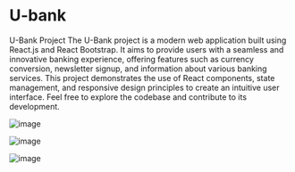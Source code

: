 # U-bank
U-Bank Project
The U-Bank project is a modern web application built using React.js and React Bootstrap. It aims to provide users with a seamless and innovative banking experience, offering features such as currency conversion, newsletter signup, and information about various banking services. This project demonstrates the use of React components, state management, and responsive design principles to create an intuitive user interface. Feel free to explore the codebase and contribute to its development.

![image](https://github.com/Yuri561/U-bank/assets/121592752/33502b7b-6f33-4c7b-9751-33833c69fa62)




![image](https://github.com/Yuri561/U-bank/assets/121592752/5499b84a-685f-481e-a5df-3e2c7d177fc8)



![image](https://github.com/Yuri561/U-bank/assets/121592752/834c5224-69a7-448f-ad46-84299df1d16d)


